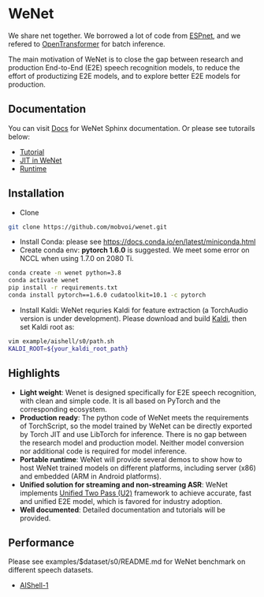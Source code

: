# WeNet

We share net together.
We borrowed a lot of code from [ESPnet](https://github.com/espnet/espnet),
and we refered to [OpenTransformer](https://github.com/ZhengkunTian/OpenTransformer/blob/master/otrans/recognizer.py)
for batch inference.

The main motivation of WeNet is to close the gap between research and production End-to-End (E2E) speech recognition models,
to reduce the effort of productizing E2E models, and to explore better E2E models for production.

## Documentation

You can visit [Docs](https://mobvoi.github.io/wenet/) for WeNet Sphinx documentation. Or please see tutorails below:
* [Tutorial](docs/tutorial.md)
* [JIT in WeNet](docs/jit_in_wenet.md)
* [Runtime](docs/runtime.md)


## Installation

- Clone
``` sh
git clone https://github.com/mobvoi/wenet.git
```

- Install Conda: please see https://docs.conda.io/en/latest/miniconda.html
- Create conda env: **pytorch 1.6.0** is suggested. We meet some error on NCCL when using 1.7.0 on 2080 Ti.

``` sh
conda create -n wenet python=3.8
conda activate wenet
pip install -r requirements.txt
conda install pytorch==1.6.0 cudatoolkit=10.1 -c pytorch
```

- Install Kaldi: WeNet requries Kaldi for feature extraction (a TorchAudio version is under development).
  Please download and build [Kaldi](https://github.com/kaldi-asr/kaldi), then set Kaldi root as:

``` sh
vim example/aishell/s0/path.sh
KALDI_ROOT=${your_kaldi_root_path}
```

## Highlights

* **Light weight**: Wenet is designed specifically for E2E speech recognition,
  with clean and simple code. It is all based on PyTorch and the corresponding ecosystem.
* **Production ready**: The python code of WeNet meets the requirements of TorchScript,
  so the model trained by WeNet can be directly exported by Torch JIT and use LibTorch for inference.
  There is no gap between the research model and production model.
  Neither model conversion nor additional code is required for model inference.
* **Portable runtime**: WeNet will provide several demos to show how to host WeNet trained models
  on different platforms, including server (x86) and embedded (ARM in Android platforms).
* **Unified solution for streaming and non-streaming ASR**: WeNet implements [Unified Two Pass (U2)](https://arxiv.org/pdf/2012.05481.pdf)
  framework to achieve accurate, fast and unified E2E model, which is favored for industry adoption.
* **Well documented**: Detailed documentation and tutorials will be provided.

## Performance

Please see examples/$dataset/s0/README.md for WeNet benchmark on different speech datasets.
* [AIShell-1](examples/aishell/s0/README.md)

